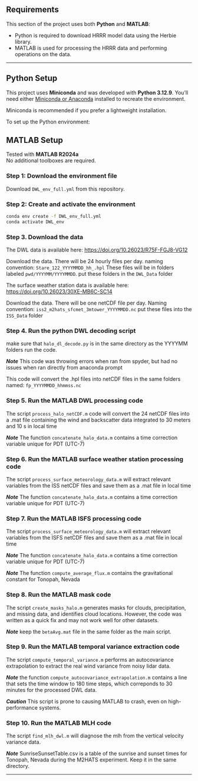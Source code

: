 ## Requirements

This section of the project uses both **Python** and **MATLAB**:

- Python is required to download HRRR model data using the Herbie library.
- MATLAB is used for processing the HRRR data and performing operations on the data.
---

## Python Setup

This project uses **Miniconda** and was developed with **Python 3.12.9**. You’ll need either [Miniconda or Anaconda](https://docs.conda.io/en/latest/miniconda.html#latest-miniconda-installer-links) installed to recreate the environment.

Miniconda is recommended if you prefer a lightweight installation.

To set up the Python environment:

## MATLAB Setup

Tested with **MATLAB R2024a**  
No additional toolboxes are required.

### Step 1: Download the environment file

Download `DWL_env_full.yml` from this repository.

### Step 2: Create and activate the environment

```bash
conda env create -f DWL_env_full.yml
conda activate DWL_env
```

### Step 3. Download the data

The DWL data is available here: https://doi.org/10.26023/R75F-FGJ8-VG12

Download the data. There will be 24 hourly files per day. naming convention: `Stare_122_YYYYMMDD_hh_.hpl`
These files will be in folders labeled `pwd/YYYYMM/YYYYMMDD`. put these folders in the `DWL_Data` folder

The surface weather station data is available here: https://doi.org/10.26023/30XE-MB6C-SC14

Download the data. There will be one netCDF file per day. Naming convention: `iss2_m2hats_sfcmet_3mtower_YYYYMMDD.nc`
put these files into the `ISS_Data` folder

### Step 4. Run the python DWL decoding script

make sure that `halo_dl_decode.py` is in the same directory as the YYYYMM folders run the code.

***Note*** This code was throwing errors when ran from spyder, but had no issues when ran directly from anaconda prompt

This code will convert the .hpl files into netCDF files in the same folders named: `fp_YYYYMMDD_hhmmss.nc`

### Step 5. Run the MATLAB DWL processing code

The script `process_halo_netCDF.m` code will convert the 24 netCDF files into a .mat file containing the wind and backscatter data integrated to 30 meters and 10 s in local time

***Note*** The function `concatenate_halo_data.m` contains a time correction variable unique for PDT (UTC-7)

### Step 6. Run the MATLAB surface weather station processing code

The script `process_surface_meteorology_data.m` will extract relevant variables from the ISS netCDF files and save them as a .mat file in local time

***Note*** The function `concatenate_halo_data.m` contains a time correction variable unique for PDT (UTC-7)

### Step 7. Run the MATLAB ISFS processing code

The script `process_surface_meteorology_data.m` will extract relevant variables from the ISFS netCDF files and save them as a .mat file in local time

***Note*** The function `concatenate_halo_data.m` contains a time correction variable unique for PDT (UTC-7)

***Note*** The function `compute_average_flux.m` contains the gravitational constant for Tonopah, Nevada

### Step 8. Run the MATLAB mask code

The script `create_masks_halo.m` generates masks for clouds, precipitation, and missing data, and identifies cloud locations. However, the code was written as a quick fix and may not work well for other datasets.

***Note*** keep the `betaAvg.mat` file in the same folder as the main script.

### Step 9. Run the MATLAB temporal variance extraction code

The script `compute_temporal_variance.m` performs an autocovariance extrapolation to extract the real wind variance from noisy lidar data. 

***Note*** the function `compute_autocovariance_extrapolation.m` contains a line that sets the time window to 180 time steps, which correponds to 30 minutes for the processed DWL data.

***Caution*** This script is prone to causing MATLAB to crash, even on high-performance systems.

### Step 10. Run the MATLAB MLH code

The script `find_mlh_dwl.m` will diagnose the mlh from the vertical velocity variance data.

***Note*** SunriseSunsetTable.csv is a table of the sunrise and sunset times for Tonopah, Nevada during the M2HATS experiment. Keep it in the same directory.

---
